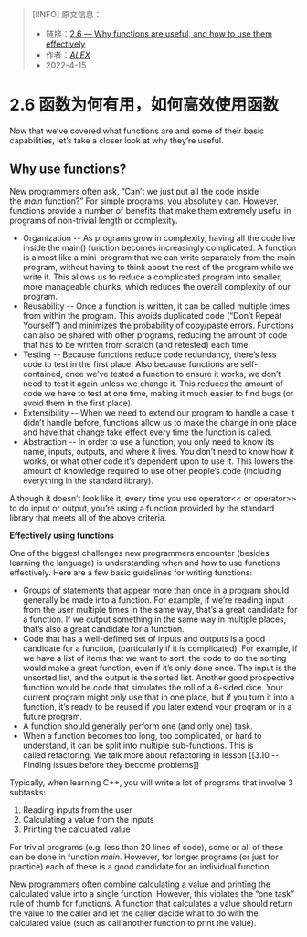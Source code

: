 > [!INFO] 原文信息：
> - 链接：[2.6 — Why functions are useful, and how to use them effectively](https://www.learncpp.com/cpp-tutorial/why-functions-are-useful-and-how-to-use-them-effectively/)
> - 作者：[_ALEX_](https://www.learncpp.com/author/Alex/ "View all posts by Alex")  
> - 2022-4-15

# 2.6 函数为何有用，如何高效使用函数
Now that we’ve covered what functions are and some of their basic capabilities, let’s take a closer look at why they’re useful.

## Why use functions?

New programmers often ask, “Can’t we just put all the code inside the _main_ function?” For simple programs, you absolutely can. However, functions provide a number of benefits that make them extremely useful in programs of non-trivial length or complexity.

- Organization -- As programs grow in complexity, having all the code live inside the main() function becomes increasingly complicated. A function is almost like a mini-program that we can write separately from the main program, without having to think about the rest of the program while we write it. This allows us to reduce a complicated program into smaller, more manageable chunks, which reduces the overall complexity of our program.
- Reusability -- Once a function is written, it can be called multiple times from within the program. This avoids duplicated code (“Don’t Repeat Yourself”) and minimizes the probability of copy/paste errors. Functions can also be shared with other programs, reducing the amount of code that has to be written from scratch (and retested) each time.
- Testing -- Because functions reduce code redundancy, there’s less code to test in the first place. Also because functions are self-contained, once we’ve tested a function to ensure it works, we don’t need to test it again unless we change it. This reduces the amount of code we have to test at one time, making it much easier to find bugs (or avoid them in the first place).
- Extensibility -- When we need to extend our program to handle a case it didn’t handle before, functions allow us to make the change in one place and have that change take effect every time the function is called.
- Abstraction -- In order to use a function, you only need to know its name, inputs, outputs, and where it lives. You don’t need to know how it works, or what other code it’s dependent upon to use it. This lowers the amount of knowledge required to use other people’s code (including everything in the standard library).

Although it doesn’t look like it, every time you use operator<< or operator>> to do input or output, you’re using a function provided by the standard library that meets all of the above criteria.


**Effectively using functions**

One of the biggest challenges new programmers encounter (besides learning the language) is understanding when and how to use functions effectively. Here are a few basic guidelines for writing functions:

- Groups of statements that appear more than once in a program should generally be made into a function. For example, if we’re reading input from the user multiple times in the same way, that’s a great candidate for a function. If we output something in the same way in multiple places, that’s also a great candidate for a function.
- Code that has a well-defined set of inputs and outputs is a good candidate for a function, (particularly if it is complicated). For example, if we have a list of items that we want to sort, the code to do the sorting would make a great function, even if it’s only done once. The input is the unsorted list, and the output is the sorted list. Another good prospective function would be code that simulates the roll of a 6-sided dice. Your current program might only use that in one place, but if you turn it into a function, it’s ready to be reused if you later extend your program or in a future program.
- A function should generally perform one (and only one) task.
- When a function becomes too long, too complicated, or hard to understand, it can be split into multiple sub-functions. This is called refactoring. We talk more about refactoring in lesson [[3.10 -- Finding issues before they become problems]]

Typically, when learning C++, you will write a lot of programs that involve 3 subtasks:

1.  Reading inputs from the user
2.  Calculating a value from the inputs
3.  Printing the calculated value

For trivial programs (e.g. less than 20 lines of code), some or all of these can be done in function _main_. However, for longer programs (or just for practice) each of these is a good candidate for an individual function.

New programmers often combine calculating a value and printing the calculated value into a single function. However, this violates the “one task” rule of thumb for functions. A function that calculates a value should return the value to the caller and let the caller decide what to do with the calculated value (such as call another function to print the value).